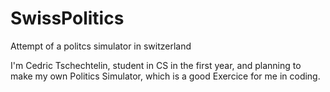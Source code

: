 # SwissPolitics
Attempt of a politcs simulator in switzerland

I'm Cedric Tschechtelin, student in CS in the first year, and planning to make my own Politics Simulator, which is a good Exercice for me in coding.
